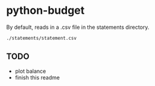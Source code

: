 # python-budget

By default, reads in a .csv file in the statements directory.

    ./statements/statement.csv

## TODO

- plot balance
- finish this readme